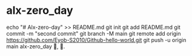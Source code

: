 # alx-zero_day
echo "# Alx-zero-day" >> README.md
git init
git add README.md
git commit -m "second commit"
git branch -M main
git remote add origin https://github.com/Eyob-S2010/Github-hello-world.git
git push -u origin main
alx-zero_day
:apple:, :lemon:.
